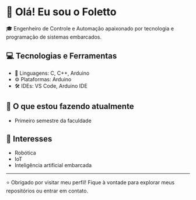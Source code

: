 # 👋 Olá! Eu sou o Foletto

🎓 Engenheiro de Controle e Automação apaixonado por tecnologia e programação de sistemas embarcados.

## 💻 Tecnologias e Ferramentas

- 🔧 Linguagens: C, C++, Arduino
- ⚙️ Plataformas: Arduino
- 🛠️ IDEs: VS Code, Arduino IDE

## 🚀 O que estou fazendo atualmente

- Primeiro semestre da faculdade

## 🌱 Interesses

- Robótica
- IoT
- Inteligência artificial embarcada

---

⭐ Obrigado por visitar meu perfil! Fique à vontade para explorar meus repositórios ou entrar em contato.
